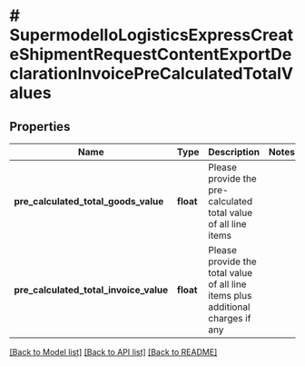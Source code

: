 # # SupermodelIoLogisticsExpressCreateShipmentRequestContentExportDeclarationInvoicePreCalculatedTotalValues

## Properties

Name | Type | Description | Notes
------------ | ------------- | ------------- | -------------
**pre_calculated_total_goods_value** | **float** | Please provide the pre-calculated total value of all line items |
**pre_calculated_total_invoice_value** | **float** | Please provide the total value of all line items plus additional charges if any |

[[Back to Model list]](../../README.md#models) [[Back to API list]](../../README.md#endpoints) [[Back to README]](../../README.md)
